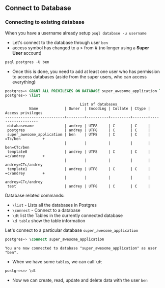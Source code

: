 ## Connect to Database

### Connecting to existing database

When you have a username already setup `psql database -u username`

- Let's connect to the database through user <code>ben</code>
- access symbol has changed to a > from # (no longer using a **Super User** account)

```sql
psql postgres -U ben
```

- Once this is done, you need to add at least one user who has permission to access databases (aside from the super users, who can access everything)

```sql
postgres=> GRANT ALL PRIVILEGES ON DATABASE super_awesome_application TO ben; 
postgres=> \list 
```

```
                                  List of databases
           Name            | Owner  | Encoding | Collate | Ctype | Access privileges 
---------------------------+--------+----------+---------+-------+-------------------
 databasename              | andrey | UTF8     | C       | C     | 
 postgres                  | andrey | UTF8     | C       | C     | 
 super_awesome_application | ben    | UTF8     | C       | C     | =Tc/ben          +
                           |        |          |         |       | ben=CTc/ben
 template0                 | andrey | UTF8     | C       | C     | =c/andrey        +
                           |        |          |         |       | andrey=CTc/andrey
 template1                 | andrey | UTF8     | C       | C     | =c/andrey        +
                           |        |          |         |       | andrey=CTc/andrey
 test                      | andrey | UTF8     | C       | C     | 
```

Database related commands:

- <code>\list</code> - Lists all the databases in Postgres
- <code>\connect</code> - Connect to a database
- <code>\dt</code> list the Tables in the currently connected database
- <code>\d table</code> show the table information

Let's connect to a particular database <code>super_awesome_application</code>

```sql
postgres=> \connect super_awesome_application 
```

```
You are now connected to database "super_awesome_application" as user "ben".
```

- When we have some <code>tables</code>, we can call <code>\dt</code>

```sql
postgres=> \dt 
```

- Now we can create, read, update and delete data with the user <code>ben</code>

